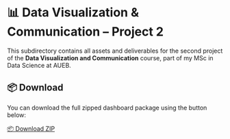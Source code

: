 # 📊 Data Visualization & Communication – Project 2

This subdirectory contains all assets and deliverables for the second project of the **Data Visualization and Communication** course, part of my MSc in Data Science at AUEB.

## 📦 Download

You can download the full zipped dashboard package using the button below:

[📦 Download ZIP](https://drive.google.com/file/d/1iLHMuWoHgJOTrJ3ghOhkSKB9OiZlFeKh/view?usp=sharing)

